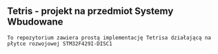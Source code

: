 ## Tetris - projekt na przedmiot Systemy Wbudowane

    To repozytorium zawiera prostą implementację Tetrisa działającą na płytce rozwojowej STM32F429I-DISC1
